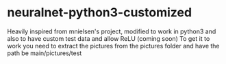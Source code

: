# neuralnet-python3-customized
Heavily inspired from mnielsen's project, modified to work in python3 and also to have custom test data and allow ReLU (coming soon)
To get it to work you need to extract the pictures from the pictures folder and have the path be main/pictures/test
